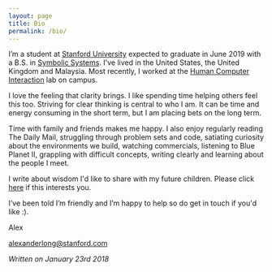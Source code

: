 ```yaml
---
layout: page
title: Bio
permalink: /bio/
---
```


I’m a student at [Stanford University](http://stanford.edu) expected to graduate in June 2019 with a B.S. in [Symbolic Systems](https://symsys.stanford.edu/). I've lived in the United States, the United Kingdom and Malaysia. Most recently, I worked at the [Human Computer Interaction](http://hci.stanford.edu/) lab on campus.

I love the feeling that clarity brings. I like spending time helping others feel this too. Striving for clear thinking is central to who I am. It can be time and energy consuming in the short term, but I am placing bets on the long term.

Time with family and friends makes me happy. I also enjoy regularly reading The Daily Mail, struggling through problem sets and code, satiating curiosity about the environments we build, watching commercials, listening to Blue Planet II, grappling with difficult concepts, writing clearly and learning about the people I meet.

I write about wisdom I'd like to share with my future children. Please click [here](http://www.longletters.com) if this interests you.

I’ve been told I’m friendly and I’m happy to help so do get in touch if you'd like :). 

Alex

[alexanderlong@stanford.com](mailto:alexanderlong@stanford.edu)

*Written on January 23rd 2018*
